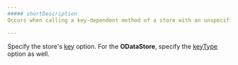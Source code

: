 ```yaml
---
##### shortDescription
Occurs when calling a key-dependent method of a store with an unspecified key property.

---
```

Specify the store's [key](/api-reference/30%20Data%20Layer/Store/1%20Configuration/key.md '/Documentation/ApiReference/Data_Layer/CustomStore/Configuration/#key') option. For the **ODataStore**, specify the [keyType](/api-reference/30%20Data%20Layer/ODataStore/1%20Configuration/keyType.md '/Documentation/ApiReference/Data_Layer/ODataStore/Configuration/#keyType') option as well.
